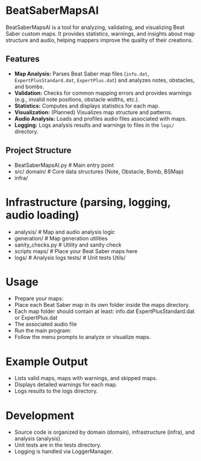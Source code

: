 # BeatSaberMapsAI

BeatSaberMapsAI is a tool for analyzing, validating, and visualizing Beat Saber custom maps. It provides statistics, warnings, and insights about map structure and audio, helping mappers improve the quality of their creations.

## Features

- **Map Analysis:** Parses Beat Saber map files (`info.dat`, `ExpertPlusStandard.dat`, `ExpertPlus.dat`) and analyzes notes, obstacles, and bombs.
- **Validation:** Checks for common mapping errors and provides warnings (e.g., invalid note positions, obstacle widths, etc.).
- **Statistics:** Computes and displays statistics for each map.
- **Visualization:** (Planned) Visualizes map structure and patterns.
- **Audio Analysis:** Loads and profiles audio files associated with maps.
- **Logging:** Logs analysis results and warnings to files in the `logs/` directory.

## Project Structure
- BeatSaberMapsAI.py # Main entry point 
- src/ domain/ # Core data structures (Note, Obstacle, Bomb, BSMap) 
- infra/ 

# Infrastructure (parsing, logging, audio loading)
- analysis/ # Map and audio analysis logic 
- generation/ # Map generation utilities 
- sanity_checks.py # Utility and sanity check
- scripts maps/ # Place your Beat Saber maps here
- logs/ # Analysis logs tests/ # Unit tests Utils/


# Usage

* Prepare your maps:
 * Place each Beat Saber map in its own folder inside the maps directory.
 * Each map folder should contain at least:
info.dat
ExpertPlusStandard.dat or ExpertPlus.dat
 * The associated audio file
* Run the main program:
* Follow the menu prompts to analyze or visualize maps.

# Example Output
- Lists valid maps, maps with warnings, and skipped maps.
- Displays detailed warnings for each map.
- Logs results to the logs directory.

# Development
- Source code is organized by domain (domain), infrastructure (infra), and analysis (analysis).
- Unit tests are in the tests directory.
- Logging is handled via LoggerManager.

